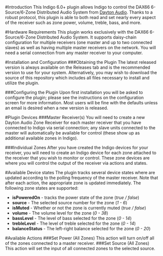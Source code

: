 #Introduction
This Indigo 6.0+ plugin allows Indigo to control the DAX66 6-Source/6-Zone Distributed Audio System from [Dayton Audio](http://www.daytonaudio.com/). Thanks to a robust protocol, this plugin is able to both read and set nearly every aspect of the receiver such as zone power, volume, treble, bass, and more.

#Hardware Requirements
This plugin works exclusively with the DAX66 6-Source/6-Zone Distributed Audio System. It supports daisy-chain configuration for multiple receivers (one master and up to two connected slaves) as well as having multiple master receivers on the network. You will need a serial connection from any master receiver to your computer.

#Installation and Configuration
###Obtaining the Plugin
The latest released version is always available on the Releases tab and is the recommended version to use for your system. Alternatively, you may wish to download the source of this repository which includes all files necessary to install and utilize the plugin.

###Configuring the Plugin
Upon first installation you will be asked to configure the plugin; please see the instructions on the configuration screen for more information. Most users will be fine with the defaults unless an email is desired when a new version is released.

#Plugin Devices
###Master Receiver(s)
You will need to create a new Dayton Audio Zone Receiver for each master receiver that you have connected to Indigo via serial connection; any slave units connected to the master will automatically be available for control (these show up as additional available zones in Indigo).

###Individual Zones
After you have created the Indigo devices for your receiver, you will need to create an Indigo device for each zone attached to the receiver that you wish to monitor or control. These zone devices are where you will control the output of the receiver via actions and states.

#Available Device states
The plugin tracks several device states where are updated according to the polling frequency of the master receiver. Note that after each action, the appropriate zone is updated immediately. The following zone states are supported:

- **isPoweredOn** - tracks the power state of the zone (_true / false_)
- **source** - The selected source number for the zone (_1 - 6_)
- **isMuted** - Whether or not the zone is currently muted (_true / false_)
- **volume** - The volume level for the zone (_0 - 38_)
- **bassLevel** - The level of bass selected for the zone (_0 - 14_)
- **trebleLevel** - The level of treble selected for the zone (_0 - 14_)
- **balanceStatus** - The left-right balance selected for the zone (_0 - 20_)

#Available Actions
###Set Power (All Zones)
This action will turn on/off all of the zones connected to a master receiver.
###Set Source (All Zones)
This action will set the input of all connected zones to the selected source.